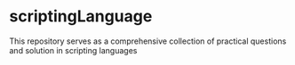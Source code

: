# scriptingLanguage
This repository serves as a comprehensive collection of practical questions and solution in scripting languages
